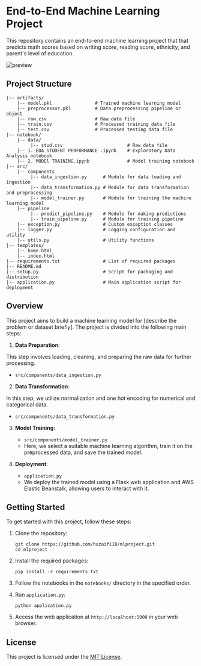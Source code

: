 
# End-to-End Machine Learning Project

This repository contains an end-to-end machine learning project that that predicts math scores based on writing score, reading score, ethnicity, and parent's level of education.

![preview](preview.png)

## Project Structure

```
|-- artifacts/
    |-- model.pkl                # Trained machine learning model
    |-- preprocessor.pkl         # Data preprocessing pipeline or object
    |-- raw.csv                  # Raw data file
    |-- train.csv                # Processed training data file
    |-- test.csv                 # Processed testing data file
|-- notebook/
    |-- data/
         |-- stud.csv                        # Raw data file
    |-- 1. EDA STUDENT PERFORMANCE .ipynb    # Exploratory Data Analysis notebook
    |-- 2. MODEl TRAINING.ipynb              # Model training notebook
|-- src/
    |-- components
         |-- data_ingestion.py      # Module for data loading and ingestion
         |-- data_transformation.py # Module for data transformation and preprocessing
         |-- model_trainer.py       # Module for training the machine learning model
    |-- pipeline
         |-- predict_pipeline.py    # Module for making predictions
         |-- train_pipeline.py      # Module for training pipeline
    |-- exception.py                # Custom exception classes
    |-- logger.py                   # Logging configuration and utility
    |-- utils.py                    # Utility functions
|-- templates/
    |-- home.html                   
    |-- index.html                  
|-- requirements.txt                # List of required packages
|-- README.md                       
|-- setup.py                        # Script for packaging and distribution
|-- application.py                  # Main application script for deployment
```

## Overview

This project aims to build a machine learning model for [describe the problem or dataset briefly]. The project is divided into the following main steps:

1. **Data Preparation**:
   
This step involves loading, cleaning, and preparing the raw data for further processing.
   - `src/components/data_ingestion.py`
   

2. **Data Transformation**:

In this step, we utilize normalization and one hot encoding for numerical and categorical data.
   - `src/components/data_transformation.py`
   

3. **Model Training**:
   - `src/components/model_trainer.py`
   - Here, we select a suitable machine learning algorithm, train it on the preprocessed data, and save the trained model.

4. **Deployment**:
   - `application.py`
   - We deploy the trained model using a Flask web application and AWS Elastic Beanstalk, allowing users to interact with it.

## Getting Started

To get started with this project, follow these steps:

1. Clone the repository:
   ```
   git clone https://github.com/huzaifi18/mlproject.git
   cd mlproject
   ```

2. Install the required packages:
   ```
   pip install -r requirements.txt
   ```

3. Follow the notebooks in the `notebooks/` directory in the specified order.

4. Run `application.py`:
   ```
   python application.py
   ```

5. Access the web application at `http://localhost:5000` in your web browser.

## License

This project is licensed under the [MIT License](LICENSE.txt).
